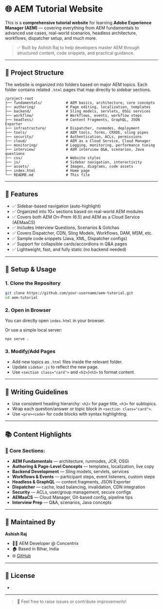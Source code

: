 # 🌐 AEM Tutorial Website

This is a **comprehensive tutorial website** for learning **Adobe Experience Manager (AEM)** — covering everything from AEM fundamentals to advanced use cases, real-world scenarios, headless architecture, workflows, dispatcher setup, and much more.

> ✅ Built by Ashish Raj to help developers master AEM through structured content, code snippets, and practical guidance.

---

## 📁 Project Structure

The website is organized into folders based on major AEM topics. Each folder contains related `.html` pages that map directly to sidebar sections.

```
/project-root
├── fundamentals/           # AEM basics, architecture, core concepts
├── authoring/              # Page editing, localization, templates
├── backend/                # Sling models, servlets, OSGi services
├── workflow/               # Workflows, events, workflow steps
├── headless/               # Content Fragments, GraphQL, JSON Exporter
├── infrastructure/         # Dispatcher, runmodes, deployment
├── tools/                  # AEM tools, forms, CRXDE, sling pipes
├── security/               # Authentication, ACLs, permissions
├── cloud/                  # AEM as a Cloud Service, Cloud Manager
├── monitoring/             # Logging, monitoring, performance tuning
├── interview/              # AEM interview Q&A, scenarios, Java questions
├── css/                    # Website styles
├── js/                     # Sidebar navigation, interactivity
├── assets/                 # Images, diagrams, code assets
├── index.html              # Home page
└── README.md               # This file
```

---

## 🧭 Features

- ✅ Sidebar-based navigation (auto-highlight)
- ✅ Organized into 10+ sections based on real-world AEM modules
- ✅ Covers both AEM On-Prem (6.5) and AEM as a Cloud Service (AEMaaCS)
- ✅ Includes Interview Questions, Scenarios & Gotchas
- ✅ Covers Dispatcher, CDN, Sling Models, Workflows, DAM, MSM, etc.
- ✅ Sample code snippets (Java, XML, Dispatcher configs)
- ✅ Support for collapsible cards/accordions in Q&A pages
- ✅ Lightweight, fast, and fully static (no backend needed)

---

## 🚀 Setup & Usage

### 1. Clone the Repository
```bash
git clone https://github.com/your-username/aem-tutorial.git
cd aem-tutorial
```

### 2. Open in Browser
You can directly open `index.html` in your browser.

Or use a simple local server:
```bash
npx serve .
```

### 3. Modify/Add Pages
- Add new topics as `.html` files inside the relevant folder.
- Update `sidebar.js` to reflect the new page.
- Use `<section class="card">` and `<h2>`/`<h3>` to format content.

---

## 📝 Writing Guidelines

- Use consistent heading hierarchy: `<h2>` for page title, `<h3>` for subtopics.
- Wrap each question/answer or topic block in `<section class="card">`.
- Use `<pre><code>` for code blocks with syntax highlighting.

---

## 📚 Content Highlights

### 🔧 Core Sections:
- **AEM Fundamentals** — architecture, runmodes, JCR, OSGi
- **Authoring & Page-Level Concepts** — templates, localization, live copy
- **Backend Development** — Sling models, servlets, services
- **Workflows & Events** — participant steps, event listeners, custom steps
- **Headless & GraphQL** — content fragments, JSON Exporter
- **Dispatcher** — cache, load balancing, invalidation, CDN integration
- **Security** — ACLs, user/group management, secure configs
- **AEMaaCS** — Cloud Manager, Git-based config, pipeline tips
- **Interview Prep** — Q&A, scenarios, Java concepts

---

## 💼 Maintained By

**Ashish Raj**  
- 🧑‍💻 AEM Developer @ Concentrix  
- 🏠 Based in Bihar, India  
- 🌐 [GitHub](https://github.com/ashishrajbhagat)

---

## 📜 License

-

---

> 💬 Feel free to raise issues or contribute improvements!
